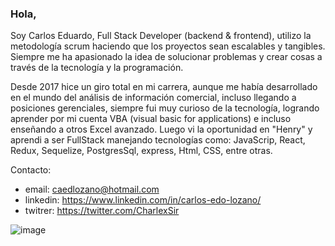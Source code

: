 ### Hola, 

Soy Carlos Eduardo, Full Stack Developer (backend & frontend), utilizo la metodología scrum haciendo que los proyectos sean escalables y tangibles.  Siempre me ha apasionado la idea de solucionar problemas y crear cosas  a través de la tecnología y la programación. 
 
Desde 2017 hice un giro total en mi carrera, aunque me había desarrollado en el mundo del análisis de información comercial, incluso llegando a posiciones gerenciales, siempre fui muy curioso de la tecnología, logrando aprender por mi cuenta VBA (visual basic for applications) e incluso enseñando a otros Excel avanzado. Luego vi la oportunidad en "Henry" y aprendi a ser FullStack manejando tecnologías como: JavaScrip, React, Redux, Sequelize, PostgresSql, express, Html, CSS,  entre otras.


Contacto:
 - email:    caedlozano@hotmail.com
 - linkedin: https://www.linkedin.com/in/carlos-edo-lozano/
 - twitrer:  https://twitter.com/CharlexSir


![image](https://user-images.githubusercontent.com/77077762/122810475-06bde380-d295-11eb-91fc-1a673ab0b7e4.png)


